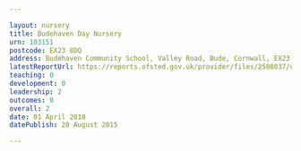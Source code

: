 ```yaml
---

layout: nursery
title: Budehaven Day Nursery
urn: 103151
postcode: EX23 8DQ
address: Budehaven Community School, Valley Road, Bude, Cornwall, EX23 8DQ
latestReportUrl: https://reports.ofsted.gov.uk/provider/files/2508037/urn/103151.pdf
teaching: 0
development: 0
leadership: 2
outcomes: 0
overall: 2
date: 01 April 2018 
datePublish: 20 August 2015

---
```

